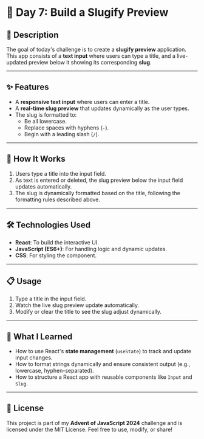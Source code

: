 # 🎄 Day 7: Build a Slugify Preview

## 📖 Description

The goal of today's challenge is to create a **slugify preview** application. This app consists of a **text input** where users can type a title, and a live-updated preview below it showing its corresponding **slug**.

---

## ✨ Features

- A **responsive text input** where users can enter a title.
- A **real-time slug preview** that updates dynamically as the user types.
- The slug is formatted to:
  - Be all lowercase.
  - Replace spaces with hyphens (`-`).
  - Begin with a leading slash (`/`).

---

## 🚀 How It Works

1. Users type a title into the input field.
2. As text is entered or deleted, the slug preview below the input field updates automatically.
3. The slug is dynamically formatted based on the title, following the formatting rules described above.

---

## 🛠️ Technologies Used

- **React**: To build the interactive UI.
- **JavaScript (ES6+)**: For handling logic and dynamic updates.
- **CSS**: For styling the component.

---

## 📋 Usage

1. Type a title in the input field.
2. Watch the live slug preview update automatically.
3. Modify or clear the title to see the slug adjust dynamically.

---

## 🌟 What I Learned

- How to use React's **state management** (`useState`) to track and update input changes.
- How to format strings dynamically and ensure consistent output (e.g., lowercase, hyphen-separated).
- How to structure a React app with reusable components like `Input` and `Slug`.

---

## 📜 License

This project is part of my **Advent of JavaScript 2024** challenge and is licensed under the MIT License. Feel free to use, modify, or share!
